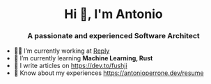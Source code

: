<h1 align="center">Hi 👋, I'm Antonio</h1>
<h3 align="center">A passionate and experienced Software Architect</h3>
<ul>
  <li>👨‍💻 I’m currently working at <a href="www.reply.com">Reply</a></li>
  <li>🌱 I’m currently learning <b>Machine Learning, Rust</b></li>
  <li>📝 I write articles on <a href="https://dev.to/fushji">https://dev.to/fushji</a></li>
<li>📄 Know about my experiences <a href="https://antonioperrone.dev/resume">https://antonioperrone.dev/resume</a></li>
</ul>
